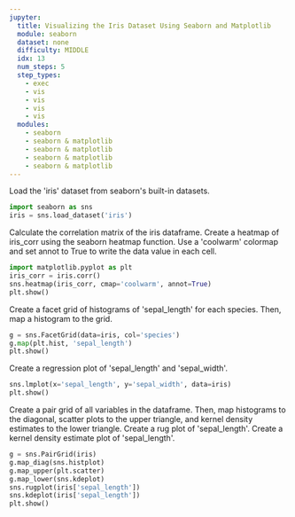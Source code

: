 ```yaml
---
jupyter:
  title: Visualizing the Iris Dataset Using Seaborn and Matplotlib
  module: seaborn
  dataset: none
  difficulty: MIDDLE
  idx: 13
  num_steps: 5
  step_types:
    - exec
    - vis
    - vis
    - vis
    - vis
  modules: 
    - seaborn
    - seaborn & matplotlib
    - seaborn & matplotlib
    - seaborn & matplotlib
    - seaborn & matplotlib
---
```



Load the 'iris' dataset from seaborn's built-in datasets.
```python
import seaborn as sns
iris = sns.load_dataset('iris')
```

Calculate the correlation matrix of the iris dataframe. Create a heatmap of iris_corr using the seaborn heatmap function. Use a 'coolwarm' colormap and set annot to True to write the data value in each cell.
```python
import matplotlib.pyplot as plt
iris_corr = iris.corr()
sns.heatmap(iris_corr, cmap='coolwarm', annot=True)
plt.show()
```

Create a facet grid of histograms of 'sepal_length' for each species. Then, map a histogram to the grid.
```python
g = sns.FacetGrid(data=iris, col='species')
g.map(plt.hist, 'sepal_length')
plt.show()
```

Create a regression plot of 'sepal_length' and 'sepal_width'.
```python
sns.lmplot(x='sepal_length', y='sepal_width', data=iris)
plt.show()
```

Create a pair grid of all variables in the dataframe. Then, map histograms to the diagonal, scatter plots to the upper triangle, and kernel density estimates to the lower triangle. Create a rug plot of 'sepal_length'. Create a kernel density estimate plot of 'sepal_length'.
```python
g = sns.PairGrid(iris)
g.map_diag(sns.histplot)
g.map_upper(plt.scatter)
g.map_lower(sns.kdeplot)
sns.rugplot(iris['sepal_length'])
sns.kdeplot(iris['sepal_length'])
plt.show()
```